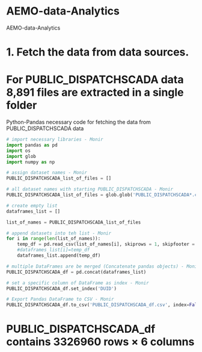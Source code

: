 # AEMO-data-Analytics
AEMO-data-Analytics

# 1. Fetch the data from data sources.

# For PUBLIC_DISPATCHSCADA data 8,891 files are extracted in a single folder 

Python-Pandas necessary code for fetching the data from PUBLIC_DISPATCHSCADA data

```python
# import necessary libraries - Monir
import pandas as pd
import os
import glob
import numpy as np

# assign dataset names - Monir
PUBLIC_DISPATCHSCADA_list_of_files = []

# all dataset names with starting PUBLIC_DISPATCHSCADA - Monir
PUBLIC_DISPATCHSCADA_list_of_files = glob.glob('PUBLIC_DISPATCHSCADA*.csv')

# create empty list
dataframes_list = []

list_of_names = PUBLIC_DISPATCHSCADA_list_of_files

# append datasets into teh list - Monir
for i in range(len(list_of_names)):
    temp_df = pd.read_csv(list_of_names[i], skiprows = 1, skipfooter = 1)
    #dataframes_list[i]=temp_df
    dataframes_list.append(temp_df)

# multiple DataFrames are be merged (Concatenate pandas objects) - Monir
PUBLIC_DISPATCHSCADA_df = pd.concat(dataframes_list)

# set a specific column of DataFrame as index - Monir
PUBLIC_DISPATCHSCADA_df.set_index('DUID')

# Export Pandas DataFrame to CSV - Monir
PUBLIC_DISPATCHSCADA_df.to_csv('PUBLIC_DISPATCHSCADA_df.csv', index=False)
```

# PUBLIC_DISPATCHSCADA_df contains 3326960 rows × 6 columns
